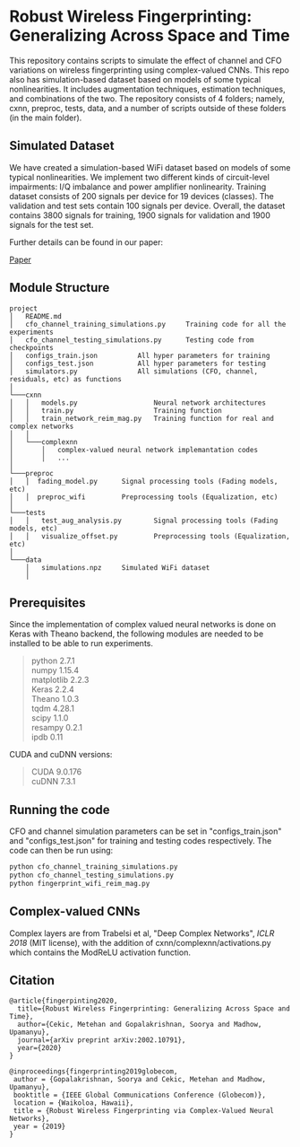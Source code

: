 # Robust Wireless Fingerprinting: Generalizing Across Space and Time #


This repository contains scripts to simulate the effect of channel and CFO variations on wireless fingerprinting using complex-valued CNNs. This repo also has simulation-based dataset based on models of some typical nonlinearities. It includes augmentation techniques, estimation techniques, and combinations of the two. The repository consists of 4 folders; namely, cxnn, preproc, tests, data, and a number of scripts outside of these folders (in the main folder). 

## Simulated Dataset #

We have created a simulation-based WiFi dataset based on models of some typical nonlinearities. We implement two different kinds of circuit-level impairments: I/Q imbalance and power amplifier nonlinearity. Training dataset consists of 200 signals per device for 19 devices (classes). The validation and test sets contain 100 signals per device. Overall, the dataset contains 3800 signals for training, 1900 signals for validation and 1900 signals for the test set.

Further details can be found in our paper:

[Paper](https://arxiv.org/pdf/2002.10791.pdf)

## Module Structure #

```
project
│   README.md
│   cfo_channel_training_simulations.py     Training code for all the experiments
│   cfo_channel_testing_simulations.py      Testing code from checkpoints
│   configs_train.json          All hyper parameters for training
│   configs_test.json           All hyper parameters for testing
│   simulators.py               All simulations (CFO, channel, residuals, etc) as functions
│
└───cxnn
│   │   models.py                   Neural network architectures
│   │   train.py                    Training function
│   │   train_network_reim_mag.py   Training function for real and complex networks
│   │ 
│   └───complexnn
│       │   complex-valued neural network implemantation codes
│       │   ...
│   
└───preproc   
│   │  fading_model.py      Signal processing tools (Fading models, etc)   
│   │  preproc_wifi         Preprocessing tools (Equalization, etc)
│
└───tests
│   │   test_aug_analysis.py        Signal processing tools (Fading models, etc)   
│   │   visualize_offset.py         Preprocessing tools (Equalization, etc)   
│
└───data
    │   simulations.npz     Simulated WiFi dataset
    │   
```

## Prerequisites #

Since the implementation of complex valued neural networks is done on Keras with Theano backend, the following modules are needed to be installed to be able to run experiments.

> python                    2.7.1\
> numpy                     1.15.4\
> matplotlib                2.2.3\
> Keras                     2.2.4\
> Theano                    1.0.3\
> tqdm                      4.28.1\
> scipy                     1.1.0\
> resampy                   0.2.1\
> ipdb                      0.11 

CUDA and cuDNN versions:

> CUDA                  	9.0.176\
> cuDNN                     7.3.1

## Running the code #


CFO and channel simulation parameters can be set in "configs_train.json" and "configs_test.json" for training and testing codes respectively. The code can then be run using: 


```bash
python cfo_channel_training_simulations.py
python cfo_channel_testing_simulations.py
python fingerprint_wifi_reim_mag.py
```

## Complex-valued CNNs

Complex layers are from Trabelsi et al, "Deep Complex Networks", *ICLR 2018* (MIT license), with the addition of cxnn/complexnn/activations.py which contains the ModReLU activation function.

## Citation

```
@article{fingerpinting2020,
  title={Robust Wireless Fingerprinting: Generalizing Across Space and Time},
  author={Cekic, Metehan and Gopalakrishnan, Soorya and Madhow, Upamanyu},
  journal={arXiv preprint arXiv:2002.10791},
  year={2020}
}
```

```
@inproceedings{fingerprinting2019globecom,
 author = {Gopalakrishnan, Soorya and Cekic, Metehan and Madhow, Upamanyu},
 booktitle = {IEEE Global Communications Conference (Globecom)},
 location = {Waikoloa, Hawaii},
 title = {Robust Wireless Fingerprinting via Complex-Valued Neural Networks},
 year = {2019}
}
```
